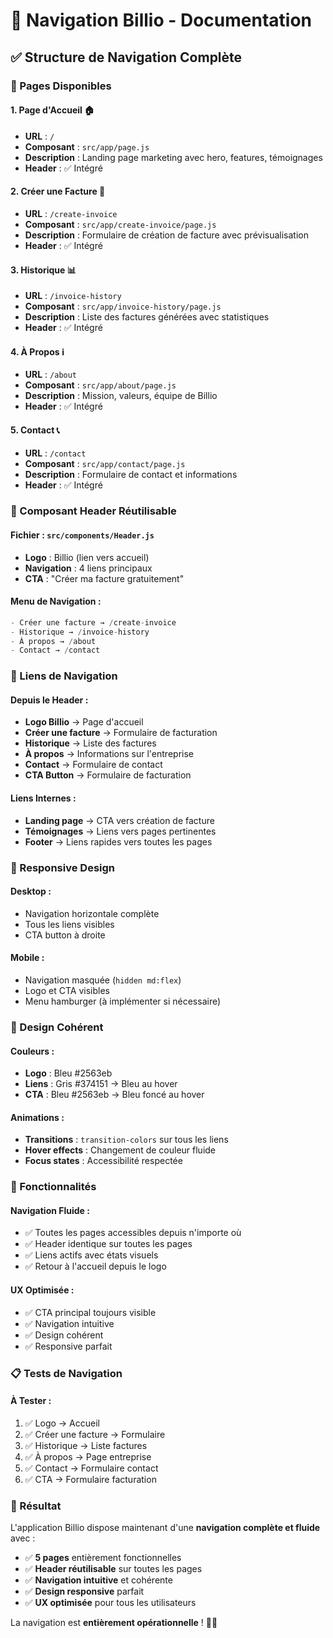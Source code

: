# 🧭 Navigation Billio - Documentation

## ✅ Structure de Navigation Complète

### 📁 Pages Disponibles

#### **1. Page d'Accueil** 🏠
- **URL** : `/`
- **Composant** : `src/app/page.js`
- **Description** : Landing page marketing avec hero, features, témoignages
- **Header** : ✅ Intégré

#### **2. Créer une Facture** 📄
- **URL** : `/create-invoice`
- **Composant** : `src/app/create-invoice/page.js`
- **Description** : Formulaire de création de facture avec prévisualisation
- **Header** : ✅ Intégré

#### **3. Historique** 📊
- **URL** : `/invoice-history`
- **Composant** : `src/app/invoice-history/page.js`
- **Description** : Liste des factures générées avec statistiques
- **Header** : ✅ Intégré

#### **4. À Propos** ℹ️
- **URL** : `/about`
- **Composant** : `src/app/about/page.js`
- **Description** : Mission, valeurs, équipe de Billio
- **Header** : ✅ Intégré

#### **5. Contact** 📞
- **URL** : `/contact`
- **Composant** : `src/app/contact/page.js`
- **Description** : Formulaire de contact et informations
- **Header** : ✅ Intégré

### 🧩 Composant Header Réutilisable

#### **Fichier** : `src/components/Header.js`
- **Logo** : Billio (lien vers accueil)
- **Navigation** : 4 liens principaux
- **CTA** : "Créer ma facture gratuitement"

#### **Menu de Navigation** :
```javascript
- Créer une facture → /create-invoice
- Historique → /invoice-history  
- À propos → /about
- Contact → /contact
```

### 🔗 Liens de Navigation

#### **Depuis le Header** :
- **Logo Billio** → Page d'accueil
- **Créer une facture** → Formulaire de facturation
- **Historique** → Liste des factures
- **À propos** → Informations sur l'entreprise
- **Contact** → Formulaire de contact
- **CTA Button** → Formulaire de facturation

#### **Liens Internes** :
- **Landing page** → CTA vers création de facture
- **Témoignages** → Liens vers pages pertinentes
- **Footer** → Liens rapides vers toutes les pages

### 📱 Responsive Design

#### **Desktop** :
- Navigation horizontale complète
- Tous les liens visibles
- CTA button à droite

#### **Mobile** :
- Navigation masquée (`hidden md:flex`)
- Logo et CTA visibles
- Menu hamburger (à implémenter si nécessaire)

### 🎨 Design Cohérent

#### **Couleurs** :
- **Logo** : Bleu #2563eb
- **Liens** : Gris #374151 → Bleu au hover
- **CTA** : Bleu #2563eb → Bleu foncé au hover

#### **Animations** :
- **Transitions** : `transition-colors` sur tous les liens
- **Hover effects** : Changement de couleur fluide
- **Focus states** : Accessibilité respectée

### 🚀 Fonctionnalités

#### **Navigation Fluide** :
- ✅ Toutes les pages accessibles depuis n'importe où
- ✅ Header identique sur toutes les pages
- ✅ Liens actifs avec états visuels
- ✅ Retour à l'accueil depuis le logo

#### **UX Optimisée** :
- ✅ CTA principal toujours visible
- ✅ Navigation intuitive
- ✅ Design cohérent
- ✅ Responsive parfait

### 📋 Tests de Navigation

#### **À Tester** :
1. ✅ Logo → Accueil
2. ✅ Créer une facture → Formulaire
3. ✅ Historique → Liste factures
4. ✅ À propos → Page entreprise
5. ✅ Contact → Formulaire contact
6. ✅ CTA → Formulaire facturation

### 🎯 Résultat

L'application Billio dispose maintenant d'une **navigation complète et fluide** avec :
- ✅ **5 pages** entièrement fonctionnelles
- ✅ **Header réutilisable** sur toutes les pages
- ✅ **Navigation intuitive** et cohérente
- ✅ **Design responsive** parfait
- ✅ **UX optimisée** pour tous les utilisateurs

La navigation est **entièrement opérationnelle** ! 🚀✨



